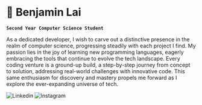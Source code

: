 # 🐓 Benjamin Lai

**`Second Year Computer Science Student`**

As a dedicated developer, I wish to carve out a distinctive presence in the realm of computer science, progressing steadily with each project I find. My passion lies in the joy of learning new programming languages, eagerly embracing the tools that continue to evolve the tech landscape. Every coding venture is a ground-up build, a step-by-step journey from concept to solution, addressing real-world challenges with innovative code. This same enthusiasm for discovery and mastery propels me forward as I explore the ever-expanding universe of tech.

<a href="https://www.linkedin.com/in/benjamin-lai1/" style="text-decoration: none;">
  <img alt="Linkedin" src="https://custom-icon-badges.demolab.com/badge/Linkedin-Blue.svg?logo=link&logoColor=white">
</a>
<a href="https://www.linkedin.com/in/benjamin-lai1/" style="text-decoration: none;">
  <img alt="Instagram" src="https://custom-icon-badges.demolab.com/badge/Instagram-Black.svg?logo=device-camera&logoColor=white"">
</a>

</p>

